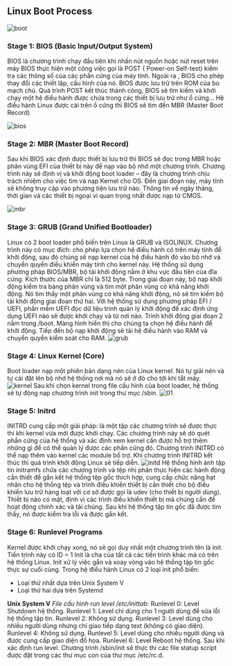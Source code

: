 ## Linux Boot Process
![boot](./img/bootprocess.png)
### Stage 1: BIOS (Basic Input/Output System)
BIOS là chương trình chạy đầu tiên khi nhấn nút nguồn hoặc nút reset trên máy 
BIOS thực hiện một công việc gọi là POST ( Power-on Self-test) kiểm tra các thông số của các phần cứng của máy tính. Ngoài ra , BIOS cho phép thay đổi các thiết lập, cấu hình của nó.
BIOS được lưu trữ trên ROM của bo mạch chủ.
Quá trình POST kết thúc thành công, BIOS sẽ tìm kiếm và khởi chạy một hệ điều hành được chứa trong các thiết bị lưu trữ như ổ cứng…
Hệ điều hành Linux được cài trên ổ cứng thì BIOS sẽ tìm đến MBR (Master Boot Record)

![bios](./img/BIOS.png)
### Stage 2: MBR (Master Boot Record)
Sau khi BIOS xác định được thiết bị lưu trữ thì BIOS sẽ đọc trong MBR hoặc phân vùng EFI của thiết bị này để nạp vào bộ nhớ một chương trình. Chương trình này sẽ định vị và khởi động boot loader – đây là chương trình chịu trách nhiệm cho việc tìm và nạp Kernel cho OS.
Đến giai đoạn này, máy tính sẽ không truy cập vào phương tiện lưu trữ nào. Thông tin về ngày tháng, thời gian và các thiết bị ngoại vi quan trọng nhất được nạp từ CMOS.

![mbr](./img/MBR.png)
### Stage 3: GRUB (Grand Unified Bootloader)
Linux có 2 boot loader phổ biến trên Linux là GRUB và ISOLINUX.
Chương trình này có mục đích: cho phép lựa chọn hệ điều hành có trên máy tính để khởi động, sau đó chúng sẽ nạp kernel của hệ điều hành đó vào bộ nhớ và chuyển quyền điều khiển máy tính cho kernel này.
Hệ thống sử dụng phương pháp BIOS/MBR, bộ tải khởi động nằm ở khu vực đầu tiên của đĩa cứng. Kích thước của MBR chỉ là 512 byte. Trong giai đoạn này, bộ nạp khởi động kiểm tra bảng phân vùng và tìm một phân vùng có khả năng khởi động. Nó tìm thấy một phân vùng có khả năng khởi động, nó sẽ tìm kiếm bộ tải khởi động giai đoạn thứ hai.
Với hệ thống sử dụng phương pháp EFI / UEFI, phần mềm UEFI đọc dữ liệu trình quản lý khởi động để xác định ứng dụng UEFI nào sẽ được khởi chạy và từ nơi nào.
Trình khởi động giai đoạn 2 nằm trong /boot. Màng hình hiển thị cho chúng ta chọn hệ điều hành để khởi động. Tiếp đến bộ nạp khởi động sẽ tải hệ điều hành vào RAM và chuyển quyền kiểm soát cho RAM.
![grub](./img/BootLoader.png)
### Stage 4: Linux Kernel (Core)
Boot loader nạp một phiên bản dạng nén của Linux kernel. Nó tự giải nén và tự cài đặt lên bộ nhớ hệ thống nơi mà nó sẽ ở đó cho tới khi tắt máy.
![kernel](./img/kernel02.png)
Sau khi chọn kernel trong file cấu hình của boot loader, hệ thống sẽ tự động nạp chương trình init trong thư mục /sbin.
![01](./img/kernel.png)
### Stage 5: Initrd
INITRD cung cấp một giải pháp: là một tập các chương trình sẽ được thực thi khi kernel vừa mới được khởi chạy. Các chương trình này sẽ dò quét phần cứng của hệ thống và xác định xem kernel cần được hỗ trợ thêm những gì để có thể quản lý được các phần cứng đó. Chương trình INITRD có thể nạp thêm vào kernel các module bổ trợ. Khi chương trình INITRD kết thúc thì quá trình khởi động Linux sẽ tiếp diễn.
![initd](./img/Initial.png)
Hệ thống hình ảnh tập tin initramfs chứa các chương trình và tệp nhị phân thực hiện các hành động cần thiết để gắn kết hệ thống tệp gốc thích hợp, cung cấp chức năng hạt nhân cho hệ thống tệp và trình điều khiển thiết bị cần thiết cho bộ điều khiển lưu trữ hàng loạt với cơ sở được gọi là udev (cho thiết bị người dùng). Thiết bị nào có mặt, định vị các trình điều khiển thiết bị mà chúng cần để hoạt động chính xác và tải chúng. Sau khi hệ thống tập tin gốc đã được tìm thấy, nó được kiểm tra lỗi và được gắn kết.
### Stage 6: Runlevel Programs
Kernel được khởi chạy xong, nó sẽ gọi duy nhất một chương trình tên là init.
Tiến trình này có ID = 1 Init là cha của tất cả các tiến trình khác mà có trên hệ thống Linux.
Init xử lý việc gắn và xoay vòng vào hệ thống tập tin gốc thực sự cuối cùng.
Trong hệ điều hành Linux có 2 loại init phổ biến:
- Loại thứ nhất dựa trên Unix System V
- Loại thứ hai dựa trên Systemd

**Unix System V**
*File cấu hình run level /etc/inittab:*
Runlevel 0: Level Shutdown hệ thống.
Runlevel 1: Level chỉ dùng cho 1 người dùng để sửa lỗi hệ thống tập tin.
Runlevel 2: Không sử dụng.
Runlevel 3: Level dùng cho nhiều người dùng nhưng chỉ giao tiếp dạng text (không có giao diện).
Runlevel 4: Không sử dụng.
Runlevel 5: Level dùng cho nhiều người dùng và được cung cấp giao diện đồ họa.
Runlevel 6: Level Reboot hệ thống.
Sau khi xác định run level. Chương trình /sbin/init sẽ thực thi các file statup script được đặt trong các thư mục con của thư mục /etc/rc.d.
